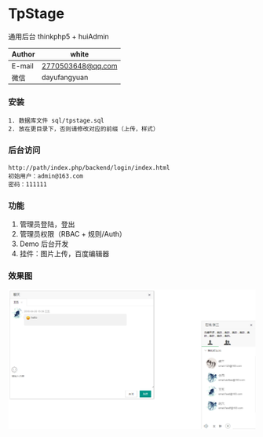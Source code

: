 # TpStage
通用后台 thinkphp5 + huiAdmin

|Author|white|
|---|---
|E-mail|2770503648@qq.com
|微信|dayufangyuan

### 安装
	
	1. 数据库文件 sql/tpstage.sql
	2. 放在更目录下，否则请修改对应的前缀（上传，样式）

### 后台访问

	http://path/index.php/backend/login/index.html
	初始用户：admin@163.com
	密码：111111

### 功能
1. 管理员登陆，登出
2. 管理员权限（RBAC + 规则/Auth）
3. Demo 后台开发
4. 挂件：图片上传，百度编辑器

### 效果图
![即时聊天](https://github.com/godlovesme/Lchat/raw/master/image/1.png "即时聊天")